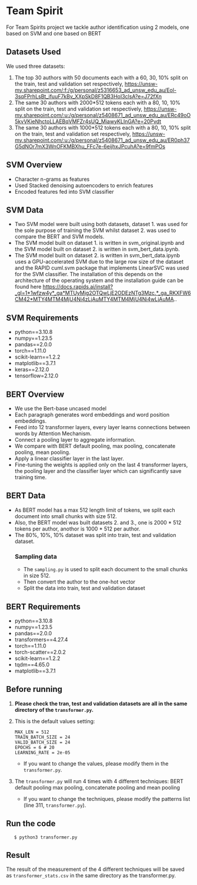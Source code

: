 # Team Spirit

For Team Spirits project we tackle author identification using 2 models, one based on SVM and one based on BERT

## Datasets Used
We used three datasets:
1. The top 30 authors with 50 documents each with a 60, 30, 10% split on the train, test and validation set respectively, https://unsw-my.sharepoint.com/:f:/g/personal/z5316653_ad_unsw_edu_au/Eol-3sqFPrhLsBt_ifuuF7kBv_XXpSkD8F1QB3HoI3clsA?e=J72fXn
2. The same 30 authors with 2000*512 tokens each with a 80, 10, 10% split on the train, test and validation set respectively, https://unsw-my.sharepoint.com/:u:/g/personal/z5408671_ad_unsw_edu_au/ERc49oO5kvVKieNhctoLLAEBqVMFZr4sUQ_MiawyKLInGA?e=20Pvdt
3. The same 30 authors with 1000*512 tokens each with a 80, 10, 10% split on the train, test and validation set respectively, https://unsw-my.sharepoint.com/:u:/g/personal/z5408671_ad_unsw_edu_au/ER0ph37G5dNOr7mX3WnOFKMBXhu_FFc7e-6eijhxJPcuhA?e=9fmPOs


## SVM Overview
+ Character n-grams as features
+ Used Stacked denoising autoencoders to enrich features
+ Encoded features fed into SVM classifier

## SVM Data
+ Two SVM model were built using both datasets, dataset 1. was used for the sole purpose of training the SVM whilst dataset 2. was used to compare the BERT and SVM models.
+ The SVM model built on dataset 1. is written in svm_original.ipynb and the SVM model built on dataset 2. is written in svm_bert_data.ipynb.
+ The SVM model built on dataset 2. is written in svm_bert_data.ipynb uses a GPU-accelerated SVM due to the large row size of the dataset and the RAPID cuml.svm package that implements LinearSVC was used for the SVM classifier. The installation of this depends on the architecture of the operating system and the installation guide can be found here https://docs.rapids.ai/install?_gl=1*1wfzw4y*_ga*MTUyMjg2OTQwLjE2ODEzNTg3Mzc.*_ga_RKXFW6CM42*MTY4MTM4MjU4Ni4zLjAuMTY4MTM4MjU4Ni4wLjAuMA..

## SVM Requirements
+ python==3.10.8
+ numpy==1.23.5
+ pandas==2.0.0
+ torch==1.11.0
+ scikit-learn==1.2.2
+ matplotlib==3.7.1
+ keras==2.12.0
+ tensorflow=2.12.0

## BERT Overview
+ We use the Bert-base uncased model​
+ Each paragraph generates word embeddings and word position embeddings.​
+ Feed into 12 transformer layers, every layer learns connections between words by Attention Mechanism.​
+ Connect a pooling layer to aggregate information.​
+ We compare with BERT default pooling, max pooling, concatenate pooling, mean pooling.
+ Apply a linear classifier layer in the last layer.​
+ Fine-tuning the weights is applied only on the last 4 transformer layers, the pooling layer and the classifier layer which can significantly save training time.

## BERT Data
+ As BERT model has a max 512 length limit of tokens, we split each document into small chunks with size 512.
+ Also, the BERT model was built datasets 2. and 3., one is 2000 * 512 tokens per author, anothor is 1000 * 512 per author.
+ The 80%, 10%, 10% dataset was split into train, test and validation dataset.
    ### Sampling data
    + The `sampling.py` is used to split each document to the small chunks in size 512.
    + Then convert the author to the one-hot vector
    + Split the data into train, test and validation dataset

## BERT Requirements
+ python==3.10.8
+ numpy==1.23.5
+ pandas==2.0.0
+ transformers==4.27.4
+ torch==1.11.0
+ torch-scatter==2.0.2
+ scikit-learn==1.2.2
+ tqdm==4.65.0
+ matplotlib==3.7.1

## Before running
1. <b> Please check the tran, test and validation datasets are all in the same directory of the `transformer.py`. </b>
2. This is the default values setting:

    ```
    MAX_LEN = 512
    TRAIN_BATCH_SIZE = 24
    VALID_BATCH_SIZE = 24
    EPOCHS = 6 # 20
    LEARNING_RATE = 2e-05
    ```
    * If you want to change the values, please modify them in the `transformer.py`.
3. The `transformer.py` will run 4 times with 4 different techniques: 
        BERT default pooling max pooling, concatenate pooling and mean pooling
    * If you want to change the techniques, please modify the patterns list (line 311, `transformer.py`).

## Run the code

```
   $ python3 transformer.py
```

## Result
The result of the measurement of the 4 different techniques will be saved as `transformer_stats.csv` in the same directory as the transformer.py.
